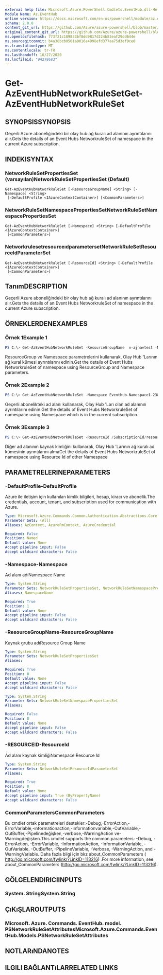 ```yaml
---
external help file: Microsoft.Azure.PowerShell.Cmdlets.EventHub.dll-Help.xml
Module Name: Az.EventHub
online version: https://docs.microsoft.com/en-us/powershell/module/az.eventhub/get-azeventhubnetworkruleset
schema: 2.0.0
content_git_url: https://github.com/Azure/azure-powershell/blob/master/src/EventHub/EventHub/help/Get-AzEventHubNetworkRuleSet.md
original_content_git_url: https://github.com/Azure/azure-powershell/blob/master/src/EventHub/EventHub/help/Get-AzEventHubNetworkRuleSet.md
ms.openlocfilehash: 773f21c189833bf8dd9817d224b83eaf29dd644e
ms.sourcegitcommit: b4a38bcb0501a9016a4998efd377aa75d3ef9ce8
ms.translationtype: MT
ms.contentlocale: tr-TR
ms.lasthandoff: 10/27/2020
ms.locfileid: "94278683"
---
```

# <span data-ttu-id="05cf7-101">Get-AzEventHubNetworkRuleSet</span><span class="sxs-lookup"><span data-stu-id="05cf7-101">Get-AzEventHubNetworkRuleSet</span></span>

## <span data-ttu-id="05cf7-102">SYNOPSIS</span><span class="sxs-lookup"><span data-stu-id="05cf7-102">SYNOPSIS</span></span>
<span data-ttu-id="05cf7-103">Geçerli Azure aboneliğindeki bir olay hub ağ kuralı ad alanının ayrıntılarını alır.</span><span class="sxs-lookup"><span data-stu-id="05cf7-103">Gets the details of an Event Hubs NetworkruleSet of namespace in the current Azure subscription.</span></span>

## <span data-ttu-id="05cf7-104">INDEKI</span><span class="sxs-lookup"><span data-stu-id="05cf7-104">SYNTAX</span></span>

### <span data-ttu-id="05cf7-105">NetworkRuleSetPropertiesSet (varsayılan)</span><span class="sxs-lookup"><span data-stu-id="05cf7-105">NetworkRuleSetPropertiesSet (Default)</span></span>
```
Get-AzEventHubNetworkRuleSet [-ResourceGroupName] <String> [-Namespace] <String>
 [-DefaultProfile <IAzureContextContainer>] [<CommonParameters>]
```

### <span data-ttu-id="05cf7-106">NetworkRuleSetNamespacePropertiesSet</span><span class="sxs-lookup"><span data-stu-id="05cf7-106">NetworkRuleSetNamespacePropertiesSet</span></span>
```
Get-AzEventHubNetworkRuleSet [-Namespace] <String> [-DefaultProfile <IAzureContextContainer>]
 [<CommonParameters>]
```

### <span data-ttu-id="05cf7-107">Networkrulesetresourceıdparameterset</span><span class="sxs-lookup"><span data-stu-id="05cf7-107">NetworkRuleSetResourceIdParameterSet</span></span>
```
Get-AzEventHubNetworkRuleSet [-ResourceId] <String> [-DefaultProfile <IAzureContextContainer>]
 [<CommonParameters>]
```

## <span data-ttu-id="05cf7-108">Tanım</span><span class="sxs-lookup"><span data-stu-id="05cf7-108">DESCRIPTION</span></span>
<span data-ttu-id="05cf7-109">Geçerli Azure aboneliğindeki bir olay hub ağ kuralı ad alanının ayrıntılarını alır.</span><span class="sxs-lookup"><span data-stu-id="05cf7-109">Gets the details of an Event Hubs NetworkruleSet of namespace in the current Azure subscription.</span></span>

## <span data-ttu-id="05cf7-110">ÖRNEKLERDEN</span><span class="sxs-lookup"><span data-stu-id="05cf7-110">EXAMPLES</span></span>

### <span data-ttu-id="05cf7-111">Örnek 1</span><span class="sxs-lookup"><span data-stu-id="05cf7-111">Example 1</span></span>
```powershell
PS C:\> Get-AzEventHubNetworkRuleSet -ResourceGroupName  v-ajnavtest -Namespace Eventhub-Namespace1-1375
```

<span data-ttu-id="05cf7-112">ResourceGroup ve Namespace parametrelerini kullanarak, Olay Hub 'Larının ağ kural kümesi ayrıntılarını edinin.</span><span class="sxs-lookup"><span data-stu-id="05cf7-112">Get the details of Event Hubs NetworkruleSet of namespace using ResourceGroup and Namespace parameters.</span></span> 

### <span data-ttu-id="05cf7-113">Örnek 2</span><span class="sxs-lookup"><span data-stu-id="05cf7-113">Example 2</span></span>
```powershell
PS C:\> Get-AzEventHubNetworkRuleSet -Namespace Eventhub-Namespace1-2389
```

<span data-ttu-id="05cf7-114">Geçerli abonelikteki ad alanı kullanarak, Olay Hub 'Ları olan ad alanının ayrıntılarını edinin.</span><span class="sxs-lookup"><span data-stu-id="05cf7-114">Get the details of Event Hubs NetworkruleSet of namespace using  Namespace which is in the current subscription.</span></span>

### <span data-ttu-id="05cf7-115">Örnek 3</span><span class="sxs-lookup"><span data-stu-id="05cf7-115">Example 3</span></span>
```powershell
PS C:\> Get-AzEventHubNetworkRuleSet -ResourceId /SubscriptionId/resourcegroups/ResourceGroup/providers/Microsoft.EventHub/namespaces/Eventhub-Namespace1-2389
```

<span data-ttu-id="05cf7-116">Diğer ad alanının kaynak kimliğini kullanarak, Olay Hub 'Larının ağ kuralı ad kümesinin ayrıntılarını alma</span><span class="sxs-lookup"><span data-stu-id="05cf7-116">Get the details of Event Hubs NetworkruleSet of namespace using Resource Id of other Namespace</span></span> 

## <span data-ttu-id="05cf7-117">PARAMETRELERINE</span><span class="sxs-lookup"><span data-stu-id="05cf7-117">PARAMETERS</span></span>

### <span data-ttu-id="05cf7-118">-DefaultProfile</span><span class="sxs-lookup"><span data-stu-id="05cf7-118">-DefaultProfile</span></span>
<span data-ttu-id="05cf7-119">Azure ile iletişim için kullanılan kimlik bilgileri, hesap, kiracı ve abonelik.</span><span class="sxs-lookup"><span data-stu-id="05cf7-119">The credentials, account, tenant, and subscription used for communication with Azure.</span></span>

```yaml
Type: Microsoft.Azure.Commands.Common.Authentication.Abstractions.Core.IAzureContextContainer
Parameter Sets: (All)
Aliases: AzContext, AzureRmContext, AzureCredential

Required: False
Position: Named
Default value: None
Accept pipeline input: False
Accept wildcard characters: False
```

### <span data-ttu-id="05cf7-120">-Namespace</span><span class="sxs-lookup"><span data-stu-id="05cf7-120">-Namespace</span></span>
<span data-ttu-id="05cf7-121">Ad alanı adı</span><span class="sxs-lookup"><span data-stu-id="05cf7-121">Namespace Name</span></span>

```yaml
Type: System.String
Parameter Sets: NetworkRuleSetPropertiesSet, NetworkRuleSetNamespacePropertiesSet
Aliases: NamespaceName

Required: True
Position: 1
Default value: None
Accept pipeline input: False
Accept wildcard characters: False
```

### <span data-ttu-id="05cf7-122">-ResourceGroupName</span><span class="sxs-lookup"><span data-stu-id="05cf7-122">-ResourceGroupName</span></span>
<span data-ttu-id="05cf7-123">Kaynak grubu adı</span><span class="sxs-lookup"><span data-stu-id="05cf7-123">Resource Group Name</span></span>

```yaml
Type: System.String
Parameter Sets: NetworkRuleSetPropertiesSet
Aliases:

Required: True
Position: 0
Default value: None
Accept pipeline input: False
Accept wildcard characters: False
```

```yaml
Type: System.String
Parameter Sets: NetworkRuleSetNamespacePropertiesSet
Aliases:

Required: False
Position: 0
Default value: None
Accept pipeline input: False
Accept wildcard characters: False
```

### <span data-ttu-id="05cf7-124">-RESOURCEID</span><span class="sxs-lookup"><span data-stu-id="05cf7-124">-ResourceId</span></span>
<span data-ttu-id="05cf7-125">Ad alanı kaynak kimliği</span><span class="sxs-lookup"><span data-stu-id="05cf7-125">Namespace Resource Id</span></span>

```yaml
Type: System.String
Parameter Sets: NetworkRuleSetResourceIdParameterSet
Aliases:

Required: True
Position: 0
Default value: None
Accept pipeline input: True (ByPropertyName)
Accept wildcard characters: False
```

### <span data-ttu-id="05cf7-126">CommonParameters</span><span class="sxs-lookup"><span data-stu-id="05cf7-126">CommonParameters</span></span>
<span data-ttu-id="05cf7-127">Bu cmdlet ortak parametreleri destekler:-Debug,-ErrorAction,-ErrorVariable,-ınformationaction,-ınformationvariable,-OutVariable,-OutBuffer,-Pipelinedeğişken,-verbose,-WarningAction ve-Warningdeğişken.</span><span class="sxs-lookup"><span data-stu-id="05cf7-127">This cmdlet supports the common parameters: -Debug, -ErrorAction, -ErrorVariable, -InformationAction, -InformationVariable, -OutVariable, -OutBuffer, -PipelineVariable, -Verbose, -WarningAction, and -WarningVariable.</span></span>
<span data-ttu-id="05cf7-128">Daha fazla bilgi için bkz about_CommonParameters ( http://go.microsoft.com/fwlink/?LinkID=113216) .</span><span class="sxs-lookup"><span data-stu-id="05cf7-128">For more information, see about_CommonParameters (http://go.microsoft.com/fwlink/?LinkID=113216).</span></span>

## <span data-ttu-id="05cf7-129">GÖLGELENDIRICI</span><span class="sxs-lookup"><span data-stu-id="05cf7-129">INPUTS</span></span>

### <span data-ttu-id="05cf7-130">System. String</span><span class="sxs-lookup"><span data-stu-id="05cf7-130">System.String</span></span>

## <span data-ttu-id="05cf7-131">ÇıKıŞLAR</span><span class="sxs-lookup"><span data-stu-id="05cf7-131">OUTPUTS</span></span>

### <span data-ttu-id="05cf7-132">Microsoft. Azure. Commands. EventHub. model. PSNetworkRuleSetAttributes</span><span class="sxs-lookup"><span data-stu-id="05cf7-132">Microsoft.Azure.Commands.EventHub.Models.PSNetworkRuleSetAttributes</span></span>

## <span data-ttu-id="05cf7-133">NOTLARıNDA</span><span class="sxs-lookup"><span data-stu-id="05cf7-133">NOTES</span></span>

## <span data-ttu-id="05cf7-134">ILGILI BAĞLANTıLAR</span><span class="sxs-lookup"><span data-stu-id="05cf7-134">RELATED LINKS</span></span>